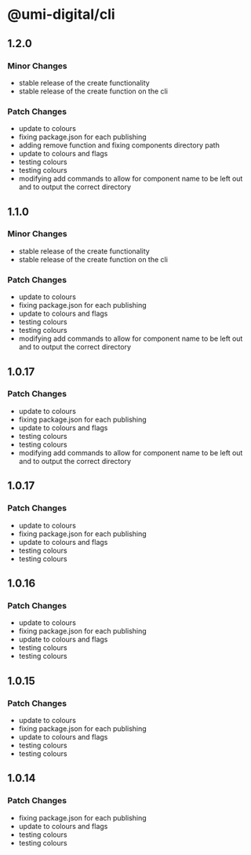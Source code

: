 # @umi-digital/cli

## 1.2.0

### Minor Changes

- stable release of the create functionality
- stable release of the create function on the cli

### Patch Changes

- update to colours
- fixing package.json for each publishing
- adding remove function and fixing components directory path
- update to colours and flags
- testing colours
- testing colours
- modifying add commands to allow for component name to be left out and to output the correct directory

## 1.1.0

### Minor Changes

- stable release of the create functionality
- stable release of the create function on the cli

### Patch Changes

- update to colours
- fixing package.json for each publishing
- update to colours and flags
- testing colours
- testing colours
- modifying add commands to allow for component name to be left out and to output the correct directory

## 1.0.17

### Patch Changes

- update to colours
- fixing package.json for each publishing
- update to colours and flags
- testing colours
- testing colours
- modifying add commands to allow for component name to be left out and to output the correct directory

## 1.0.17

### Patch Changes

- update to colours
- fixing package.json for each publishing
- update to colours and flags
- testing colours
- testing colours

## 1.0.16

### Patch Changes

- update to colours
- fixing package.json for each publishing
- update to colours and flags
- testing colours
- testing colours

## 1.0.15

### Patch Changes

- update to colours
- fixing package.json for each publishing
- update to colours and flags
- testing colours
- testing colours

## 1.0.14

### Patch Changes

- fixing package.json for each publishing
- update to colours and flags
- testing colours
- testing colours
